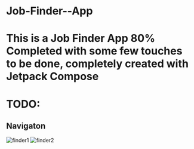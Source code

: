 # Job-Finder--App
# This is a Job Finder App 80% Completed with some few touches to be done, completely created with Jetpack Compose
# TODO:
## Navigaton

![finder1](https://user-images.githubusercontent.com/85334813/210680074-3d9fec9c-e96c-49f2-81f4-65081a157132.png)
![finder2](https://user-images.githubusercontent.com/85334813/210680078-d2fa14d2-848a-42a9-8b8f-d932b34413c7.png)
